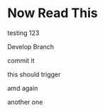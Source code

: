 # Now Read This

testing 123

Develop Branch

commit it

this should trigger

amd again

another one

